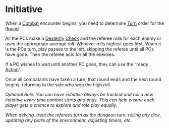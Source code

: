 # Initiative

When a [Combat](Combat.md) encounter begins, you need to determine [Turn](Turn.md) order for the [Round](Round.md).

All the PCs make a [Dexterity](../Player%20Characters/Chosen%20Statistics/Dexterity.md) [Check](Check.md) and the referee rolls for each enemy or uses the appropriate average roll. Whoever rolls highest goes first. When it is the PCs turn, play passes to the left, skipping the referee until all PCs have gone. Then the referee acts for all the enemies.

If a PC wishes to wait until another PC goes, they can use the “ready [Action](Action.md)”.

Once all combatants have taken a turn, that round ends and the next round begins, returning to the side who won the high roll.

*Optional Rule:*
*You can have initiative always be tracked and roll a new initiative every time combat starts and ends. This can help ensure each player gets a chance to explore and role play equally.*

*When delving, treat the referees turn as the dungeon turn, rolling any dice, updating any parts of the environment, adjusting timers, etc.*
